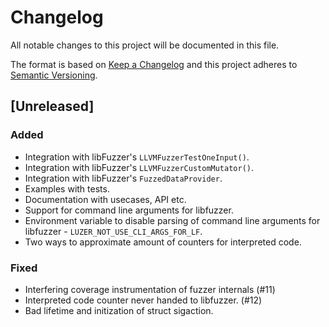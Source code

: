 # Changelog

All notable changes to this project will be documented in this file.

The format is based on [Keep a Changelog](https://keepachangelog.com/en/1.0.0/)
and this project adheres to [Semantic Versioning](https://semver.org/spec/v2.0.0.html).

## [Unreleased]

### Added

- Integration with libFuzzer's `LLVMFuzzerTestOneInput()`.
- Integration with libFuzzer's `LLVMFuzzerCustomMutator()`.
- Integration with libFuzzer's `FuzzedDataProvider`.
- Examples with tests.
- Documentation with usecases, API etc.
- Support for command line arguments for libfuzzer.
- Environment variable to disable parsing of command line arguments for libfuzzer - `LUZER_NOT_USE_CLI_ARGS_FOR_LF`.
- Two ways to approximate amount of counters for interpreted code.

### Fixed
- Interfering coverage instrumentation of fuzzer internals (#11)
- Interpreted code counter never handed to libfuzzer. (#12)
- Bad lifetime and initization of struct sigaction.
